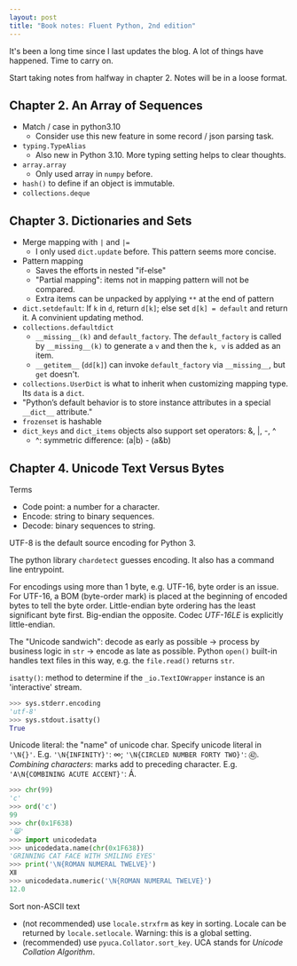 ```yaml
---
layout: post
title: "Book notes: Fluent Python, 2nd edition"
---
```


It's been a long time since I last updates the blog. A lot of things have happened. Time to carry on.

Start taking notes from halfway in chapter 2. Notes will be in a loose format.

## Chapter 2. An Array of Sequences

* Match / case in python3.10
  * Consider use this new feature in some record / json parsing task. 
* `typing.TypeAlias`
  * Also new in Python 3.10. More typing setting helps to clear thoughts.
* `array.array`
  * Only used array in `numpy` before.
* `hash()` to define if an object is immutable.
* `collections.deque`

## Chapter 3. Dictionaries and Sets

* Merge mapping with `|` and `|=`
  * I only used `dict.update` before. This pattern seems more concise.
* Pattern mapping
  * Saves the efforts in nested "if-else"
  * "Partial mapping": items not in mapping pattern will not be compared.
  * Extra items can be unpacked by applying `**` at the end of pattern
* `dict.setdefault`: If `k` in `d`, return `d[k]`; else set `d[k] = default` and return it. A convinient updating method.
* `collections.defaultdict`
  * `__missing__(k)` and `default_factory`. The `default_factory` is called by `__missing__(k)` to generate a `v` and then the `k, v` is added as an item.
  * `__getitem__` (`dd[k]`) can invoke `default_factory` via `__missing__`, but `get` doesn't.
* `collections.UserDict` is what to inherit when customizing mapping type. Its `data` is a `dict`. 
* "Python’s default behavior is to store instance attributes in a special `__dict__` attribute."
* `frozenset` is hashable
* `dict_keys` and `dict_items` objects also support set operators: &, |, -, ^
  * ^: symmetric difference: (a|b) - (a&b)

## Chapter 4. Unicode Text Versus Bytes

Terms
* Code point: a number for a character.
* Encode: string to binary sequences.
* Decode: binary sequences to string.

UTF-8 is the default source encoding for Python 3.

The python library `chardetect` guesses encoding. It also has a command line entrypoint.

For encodings using more than 1 byte, e.g. UTF-16, byte order is an issue. For UTF-16, a BOM (byte-order mark) is placed at the beginning of encoded bytes to tell the byte order. Little-endian byte ordering has the least significant byte first. Big-endian the opposite. Codec *UTF-16LE* is explicitly little-endian.

The "Unicode sandwich": decode as early as possible -> process by business logic in `str` -> encode as late as possible. Python `open()` built-in handles text files in this way, e.g. the `file.read()` returns `str`.

`isatty()`: method to determine if the `_io.TextIOWrapper` instance is an 'interactive' stream.

```python
>>> sys.stderr.encoding
'utf-8'
>>> sys.stdout.isatty()
True
```

Unicode literal: the "name" of unicode char. Specify unicode literal in `'\N{}'`. E.g. `'\N{INFINITY}'`: ∞; `'\N{CIRCLED NUMBER FORTY TWO}'`: ㊷.  
*Combining characters*: marks add to preceding character. E.g. `'A\N{COMBINING ACUTE ACCENT}'`: Á.

```python
>>> chr(99)
'c'
>>> ord('c')
99
>>> chr(0x1F638)
'😸'
>>> import unicodedata
>>> unicodedata.name(chr(0x1F638))
'GRINNING CAT FACE WITH SMILING EYES'
>>> print('\N{ROMAN NUMERAL TWELVE}')
Ⅻ
>>> unicodedata.numeric('\N{ROMAN NUMERAL TWELVE}')
12.0
```


Sort non-ASCII text
- (not recommended) use `locale.strxfrm` as key in sorting. Locale can be returned by `locale.setlocale`. Warning: this is a global setting.
- (recommended) use `pyuca.Collator.sort_key`. UCA stands for *Unicode Collation Algorithm*.